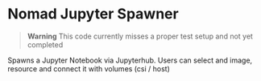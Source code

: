 # Nomad Jupyter Spawner

> **Warning**
> This code currently misses a proper test setup and not yet completed

Spawns a Jupyter Notebook via Jupyterhub.
Users can select and image, resource and connect it with volumes (csi / host)
